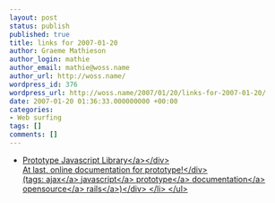 ```yaml
---
layout: post
status: publish
published: true
title: links for 2007-01-20
author: Graeme Mathieson
author_login: mathie
author_email: mathie@woss.name
author_url: http://woss.name/
wordpress_id: 376
wordpress_url: http://woss.name/2007/01/20/links-for-2007-01-20/
date: 2007-01-20 01:36:33.000000000 +00:00
categories:
- Web surfing
tags: []
comments: []
---
```

<ul class="delicious">
	<li>
		<div class="delicious-link"><a href="http:&#47;&#47;prototypejs.org&#47;">Prototype Javascript Library<&#47;a><&#47;div>
		<div class="delicious-extended">At last, online documentation for prototype!<&#47;div>
		<div class="delicious-tags">(tags: <a href="http:&#47;&#47;del.icio.us&#47;mathie&#47;ajax">ajax<&#47;a> <a href="http:&#47;&#47;del.icio.us&#47;mathie&#47;javascript">javascript<&#47;a> <a href="http:&#47;&#47;del.icio.us&#47;mathie&#47;prototype">prototype<&#47;a> <a href="http:&#47;&#47;del.icio.us&#47;mathie&#47;documentation">documentation<&#47;a> <a href="http:&#47;&#47;del.icio.us&#47;mathie&#47;opensource">opensource<&#47;a> <a href="http:&#47;&#47;del.icio.us&#47;mathie&#47;rails">rails<&#47;a>)<&#47;div>
	<&#47;li>
<&#47;ul>
